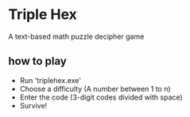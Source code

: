 # Triple Hex
 A text-based math puzzle decipher game
 
## how to play

- Run 'triplehex.exe'
- Choose a difficulty (A number between 1 to n)
- Enter the code (3-digit codes divided with space)
- Survive!
